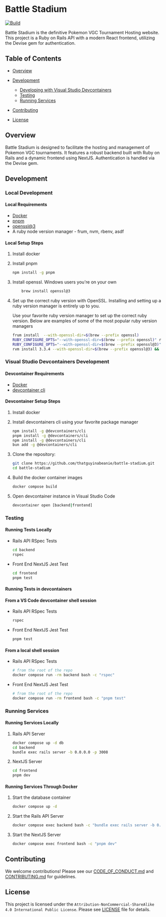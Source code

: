 # Battle Stadium

[![Build](https://github.com/thatguyinabeanie/battle-stadium/actions/workflows/ruby_on_rails.yml/badge.svg?branch=main)](https://github.com/thatguyinabeanie/battle-stadium/actions/workflows/ruby_on_rails.yml)

Battle Stadium is the definitive Pokemon VGC Tournament Hosting website. This project is a Ruby on Rails API with a modern React frontend, utilizing the Devise gem for authentication.

## Table of Contents

- [Overview](#overview)

- [Development](#development)
  - [Developing with Visual Studio Devcontainers](#visual-studio-devcontainers-development)
  - [Testing](#testing)
  - [Running Services](#running-services)
- [Contributing](#contributing)
- [License](#license)

## Overview

Battle Stadium is designed to facilitate the hosting and management of Pokemon VGC tournaments. It features a robust backend built with Ruby on Rails and a dynamic frontend using NextJS. Authentication is handled via the Devise gem.

## Development

### Local Development

#### Local Requirements

- [Docker](https://docs.docker.com/get-docker/)
- [pnpm](https://pnpm.io/)
- [openssl@3](https://formulae.brew.sh/formula/openssl@3)
- A ruby node version manager - frum, nvm, rbenv, asdf

#### Local Setup Steps

1. Install docker

2. Install pnpm

    ```bash
    npm install -g pnpm
    ```

3. Install openssl. Windows users you're on your own

    ```bash
        brew install openssl@3
    ```

4. Set up the correct ruby version with OpenSSL. Installing and setting up a ruby version manager is entirely up to you.

    Use your favorite ruby version manager to set up the correct ruby version. Below are examples of some of
    the most popular ruby version managers

    ```bash
    frum install  --with-openssl-dir=$(brew --prefix openssl)
    RUBY_CONFIGURE_OPTS="--with-openssl-dir=$(brew --prefix openssl)" rbenv install
    RUBY_CONFIGURE_OPTS="--with-openssl-dir=$(brew --prefix openssl@3)" asdf install ruby
    rvm install 3.3.4 --with-openssl-dir=$(brew --prefix openssl@3) && rvm use
    ```

### Visual Studio Devcontainers Development

#### Devcontainer Requirements

- [Docker](https://docs.docker.com/get-docker/)
- [devcontainer cli](https://github.com/devcontainers/cli)

#### Devcontainer Setup Steps

1. Install docker

2. Install devcontainers cli using your favorite package manager

    ```bash
    npm install -g @devcontainers/cli
    pnpm install -g @devcontainers/cli
    npm install -g @devcontainers/cli
    bun add -g @devcontainers/cli
    ```

3. Clone the repository:

    ```bash
    git clone https://github.com/thatguyinabeanie/battle-stadium.git
    cd battle-stadium
    ```

4. Build the docker container images

    ```bash
    docker compose build
    ```

5. Open devcontainer instance in Visual Studio Code

    ```bash
    devcontainer open [backend|frontend]
    ```

### Testing

#### Running Tests Locally

- Rails API RSpec Tests

    ```bash
    cd backend
    rspec
    ```

- Front End NextJS Jest Test

    ```bash
    cd frontend
    pnpm test
    ```

#### Running Tests in devcontainers

#### From a VS Code devcontainer shell session

- Rails API RSpec Tests

    ```bash
    rspec
    ```

- Front End NextJS Jest Test

    ```bash
    pnpm test
    ```

#### From a local shell session

- Rails API RSpec Tests

    ```bash
    # from the root of the repo
    docker compose run -rm backend bash -c "rspec"
    ```

- Front End NextJS Jest Test

    ```bash
    # from the root of the repo
    docker compose run -rm frontend bash -c "pnpm test"
    ```

### Running Services

#### Running Services Locally

1. Rails API Server

    ```bash
    docker compose up -d db
    cd backend
    bundle exec rails server -b 0.0.0.0 -p 3008
    ```

2. NextJS Server

    ```bash
    cd frontend
    pnpm dev
    ```

#### Running Services Through Docker

1. Start the database container

    ```bash
    docker compose up -d
    ```

2. Start the Rails API Server

    ```bash
    docker compose exec backend bash -c "bundle exec rails server -b 0.0.0.0 -p 3008"
    ```

3. Start the NextJS Server

    ```bash
    docker compose exec frontend bash -c "pnpm dev"
    ```

## Contributing

We welcome contributions! Please see our [CODE_OF_CONDUCT.md](CODE_OF_CONDUCT.md) and [CONTRIBUTING.md](CONTRIBUTING.md) for guidelines.

## License

This project is licensed under the `Attribution-NonCommercial-ShareAlike 4.0 International Public License`. Please see [LICENSE](./LICENSE) file for details.
